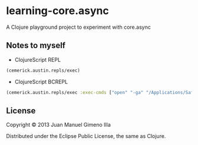 # learning-core.async

A Clojure playground project to experiment with core.async

## Notes to myself

* ClojureScript REPL

```clojure
(cemerick.austin.repls/exec)
```

* ClojureScript BCREPL

```clojure
(cemerick.austin.repls/exec :exec-cmds ["open" "-ga" "/Applications/Safari.app"])
```

## License

Copyright © 2013 Juan Manuel Gimeno Illa

Distributed under the Eclipse Public License, the same as Clojure.

